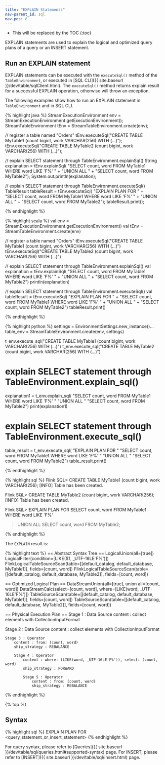 ```yaml
---
title: "EXPLAIN Statements"
nav-parent_id: sql
nav-pos: 8
---
```

<!--
Licensed to the Apache Software Foundation (ASF) under one
or more contributor license agreements.  See the NOTICE file
distributed with this work for additional information
regarding copyright ownership.  The ASF licenses this file
to you under the Apache License, Version 2.0 (the
"License"); you may not use this file except in compliance
with the License.  You may obtain a copy of the License at

  http://www.apache.org/licenses/LICENSE-2.0

Unless required by applicable law or agreed to in writing,
software distributed under the License is distributed on an
"AS IS" BASIS, WITHOUT WARRANTIES OR CONDITIONS OF ANY
KIND, either express or implied.  See the License for the
specific language governing permissions and limitations
under the License.
-->

* This will be replaced by the TOC
{:toc}

EXPLAIN statements are used to explain the logical and optimized query plans of a query or an INSERT statement.


## Run an EXPLAIN statement

EXPLAIN statements can be executed with the `executeSql()` method of the `TableEnvironment`, or executed in [SQL CLI]({{ site.baseurl }}/dev/table/sqlClient.html). The `executeSql()` method returns explain result for a successful EXPLAIN operation, otherwise will throw an exception.

The following examples show how to run an EXPLAIN statement in `TableEnvironment` and in SQL CLI.

<div class="codetabs" markdown="1">
<div data-lang="java" markdown="1">
{% highlight java %}
StreamExecutionEnvironment env = StreamExecutionEnvironment.getExecutionEnvironment();
StreamTableEnvironment tEnv = StreamTableEnvironment.create(env);

// register a table named "Orders"
tEnv.executeSql("CREATE TABLE MyTable1 (count bigint, work VARCHAR(256) WITH (...)");
tEnv.executeSql("CREATE TABLE MyTable2 (count bigint, work VARCHAR(256) WITH (...)");

// explain SELECT statement through TableEnvironment.explainSql()
String explanation = tEnv.explainSql(
  "SELECT count, word FROM MyTable1 WHERE word LIKE 'F%' " +
  "UNION ALL " + 
  "SELECT count, word FROM MyTable2");
System.out.println(explanation);

// explain SELECT statement through TableEnvironment.executeSql()
TableResult tableResult = tEnv.executeSql(
  "EXPLAIN PLAN FOR " + 
  "SELECT count, word FROM MyTable1 WHERE word LIKE 'F%' " +
  "UNION ALL " + 
  "SELECT count, word FROM MyTable2");
tableResult.print();

{% endhighlight %}
</div>

<div data-lang="scala" markdown="1">
{% highlight scala %}
val env = StreamExecutionEnvironment.getExecutionEnvironment()
val tEnv = StreamTableEnvironment.create(env)

// register a table named "Orders"
tEnv.executeSql("CREATE TABLE MyTable1 (count bigint, work VARCHAR(256) WITH (...)")
tEnv.executeSql("CREATE TABLE MyTable2 (count bigint, work VARCHAR(256) WITH (...)")

// explain SELECT statement through TableEnvironment.explainSql()
val explanation = tEnv.explainSql(
  "SELECT count, word FROM MyTable1 WHERE word LIKE 'F%' " +
  "UNION ALL " + 
  "SELECT count, word FROM MyTable2")
println(explanation)

// explain SELECT statement through TableEnvironment.executeSql()
val tableResult = tEnv.executeSql(
  "EXPLAIN PLAN FOR " + 
  "SELECT count, word FROM MyTable1 WHERE word LIKE 'F%' " +
  "UNION ALL " + 
  "SELECT count, word FROM MyTable2")
tableResult.print()

{% endhighlight %}
</div>

<div data-lang="python" markdown="1">
{% highlight python %}
settings = EnvironmentSettings.new_instance()...
table_env = StreamTableEnvironment.create(env, settings)

t_env.execute_sql("CREATE TABLE MyTable1 (count bigint, work VARCHAR(256) WITH (...)")
t_env.execute_sql("CREATE TABLE MyTable2 (count bigint, work VARCHAR(256) WITH (...)")

# explain SELECT statement through TableEnvironment.explain_sql()
explanation1 = t_env.explain_sql(
    "SELECT count, word FROM MyTable1 WHERE word LIKE 'F%' "
    "UNION ALL "
    "SELECT count, word FROM MyTable2")
print(explanation1)

# explain SELECT statement through TableEnvironment.execute_sql()
table_result = t_env.execute_sql(
    "EXPLAIN PLAN FOR "
    "SELECT count, word FROM MyTable1 WHERE word LIKE 'F%' "
    "UNION ALL "
    "SELECT count, word FROM MyTable2")
table_result.print()

{% endhighlight %}
</div>

<div data-lang="SQL CLI" markdown="1">
{% highlight sql %}
Flink SQL> CREATE TABLE MyTable1 (count bigint, work VARCHAR(256);
[INFO] Table has been created.

Flink SQL> CREATE TABLE MyTable2 (count bigint, work VARCHAR(256);
[INFO] Table has been created.

Flink SQL> EXPLAIN PLAN FOR SELECT count, word FROM MyTable1 WHERE word LIKE 'F%' 
> UNION ALL 
> SELECT count, word FROM MyTable2;

{% endhighlight %}
</div>
</div>

The `EXPLAIN` result is:
<div>
{% highlight text %}
== Abstract Syntax Tree ==
LogicalUnion(all=[true])
  LogicalFilter(condition=[LIKE($1, _UTF-16LE'F%')])
    FlinkLogicalTableSourceScan(table=[[default_catalog, default_database, MyTable1]], fields=[count, word])
  FlinkLogicalTableSourceScan(table=[[default_catalog, default_database, MyTable2]], fields=[count, word])
  

== Optimized Logical Plan ==
DataStreamUnion(all=[true], union all=[count, word])
  DataStreamCalc(select=[count, word], where=[LIKE(word, _UTF-16LE'F%')])
    TableSourceScan(table=[[default_catalog, default_database, MyTable1]], fields=[count, word])
  TableSourceScan(table=[[default_catalog, default_database, MyTable2]], fields=[count, word])

== Physical Execution Plan ==
Stage 1 : Data Source
	content : collect elements with CollectionInputFormat

Stage 2 : Data Source
	content : collect elements with CollectionInputFormat

	Stage 3 : Operator
		content : from: (count, word)
		ship_strategy : REBALANCE

		Stage 4 : Operator
			content : where: (LIKE(word, _UTF-16LE'F%')), select: (count, word)
			ship_strategy : FORWARD

			Stage 5 : Operator
				content : from: (count, word)
				ship_strategy : REBALANCE
{% endhighlight %}
</div>

{% top %}

## Syntax

{% highlight sql %}
EXPLAIN PLAN FOR <query_statement_or_insert_statement>
{% endhighlight %}

For query syntax, please refer to [Queries]({{ site.baseurl }}/dev/table/sql/queries.html#supported-syntax) page.
For INSERT, please refer to [INSERT]({{ site.baseurl }}/dev/table/sql/insert.html) page.
